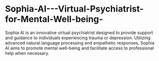 # Sophia-AI---Virtual-Psychiatrist-for-Mental-Well-being-
Sophia AI is an innovative virtual psychiatrist designed to provide support and guidance to individuals experiencing trauma or depression. Utilizing advanced natural language processing and empathetic responses, Sophia AI aims to promote mental well-being and facilitate access to professional help when necessary.
